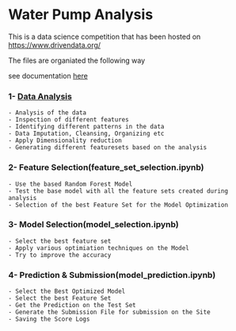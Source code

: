 # Water Pump Analysis

This is a data science competition that has been hosted on https://www.drivendata.org/


The files are organiated the following way

see documentation [here](myLib/README.md)

### 1- [Data Analysis](water_pump_analysis.ipynb)

	- Analysis of the data
	- Inspection of different features
	- Identifying different patterns in the data	
	- Data Imputation, Cleansing, Organizing etc
	- Apply Dimensionality reduction
	- Generating different featuresets based on the analysis
	
	
	
### 2- Feature Selection(feature_set_selection.ipynb)

	- Use the based Random Forest Model
	- Test the base model with all the feature sets created during analysis
	- Selection of the best Feature Set for the Model Optimization
	
	
### 3- Model Selection(model_selection.ipynb)

	- Select the best feature set
	- Apply various optimiation techniques on the Model
	- Try to improve the accuracy


### 4- Prediction & Submission(model_prediction.ipynb)	

	- Select the Best Optimized Model
	- Select the best Feature Set
	- Get the Prediction on the Test Set
	- Generate the Submission File for submission on the Site
	- Saving the Score Logs
	
	
